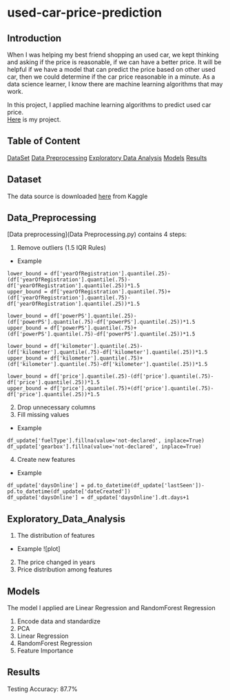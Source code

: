 # used-car-price-prediction

## Introduction 
When I was helping my best friend shopping an used car, we kept thinking and asking if the price is reasonable, if we can have a better price. It will be helpful if we have a model that can predict the price based on other used car, then we could determine if the car price reasonable in a minute. As a data science learner, I know there are machine learning algorithms that may work. 

In this project, I applied machine learning algorithms to predict used car price.  
[Here](https://github.com/ellenxxiao/used-car-price-prediction/blob/master/Used%20cars.ipynb) is my project.

## Table of Content
[DataSet](#Dataset)
[Data Preprocessing](#Data_Preprocessing)
[Exploratory Data Analysis](#Exploratory_Data_Analysis)
[Models](#Models)
[Results](#Results)

## Dataset
The data source is downloaded <a href="https://www.kaggle.com/orgesleka/used-cars-database" target="_blank">here</a> from Kaggle

## Data_Preprocessing
[Data preprocessing](Data Preprocessing.py) contains 4 steps:
1. Remove outliers (1.5 IQR Rules)
- Example
```shell
lower_bound = df['yearOfRegistration'].quantile(.25)-(df['yearOfRegistration'].quantile(.75)-df['yearOfRegistration'].quantile(.25))*1.5
upper_bound = df['yearOfRegistration'].quantile(.75)+(df['yearOfRegistration'].quantile(.75)-df['yearOfRegistration'].quantile(.25))*1.5

lower_bound = df['powerPS'].quantile(.25)-(df['powerPS'].quantile(.75)-df['powerPS'].quantile(.25))*1.5
upper_bound = df['powerPS'].quantile(.75)+(df['powerPS'].quantile(.75)-df['powerPS'].quantile(.25))*1.5

lower_bound = df['kilometer'].quantile(.25)-(df['kilometer'].quantile(.75)-df['kilometer'].quantile(.25))*1.5
upper_bound = df['kilometer'].quantile(.75)+(df['kilometer'].quantile(.75)-df['kilometer'].quantile(.25))*1.5

lower_bound = df['price'].quantile(.25)-(df['price'].quantile(.75)-df['price'].quantile(.25))*1.5
upper_bound = df['price'].quantile(.75)+(df['price'].quantile(.75)-df['price'].quantile(.25))*1.5
```
2. Drop unnecessary columns
3. Fill missing values 
- Example
```shell
df_update['fuelType'].fillna(value='not-declared', inplace=True)
df_update['gearbox'].fillna(value='not-declared', inplace=True)
```
4. Create new features
- Example
```shell
df_update['daysOnline'] = pd.to_datetime(df_update['lastSeen'])-pd.to_datetime(df_update['dateCreated'])
df_update['daysOnline'] = df_update['daysOnline'].dt.days+1
```
## Exploratory_Data_Analysis
1. The distribution of features
- Example
![plot]
2. The price changed in years
3. Price distribution among features

## Models
The model I applied are Linear Regression and RandomForest Regression
1. Encode data and standardize
2. PCA
3. Linear Regression
4. RandomForest Regression
5. Feature Importance

## Results
Testing Accuracy: 87.7%

